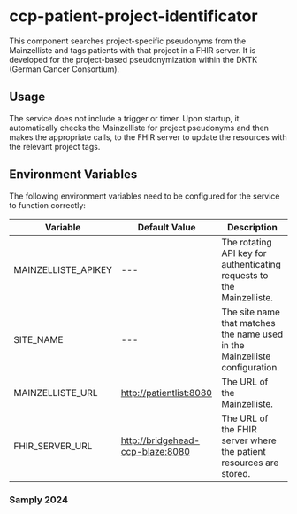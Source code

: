 # ccp-patient-project-identificator

This component searches project-specific pseudonyms from the Mainzelliste and tags patients with that project in a FHIR server. It is developed for the project-based pseudonymization within the DKTK (German Cancer Consortium).

## Usage

The service does not include a trigger or timer. Upon startup, it automatically checks the Mainzelliste for project pseudonyms and then makes the appropriate calls, to the FHIR server to update the resources with the relevant project tags.

## Environment Variables

The following environment variables need to be configured for the service to function correctly:

| Variable | Default Value | Description |
| -------- | ------- | ------- |
| MAINZELLISTE_APIKEY | --- | The rotating API key for authenticating requests to the Mainzelliste. |
| SITE_NAME | --- | The site name that matches the name used in the Mainzelliste configuration. |
| MAINZELLISTE_URL | <http://patientlist:8080> | The URL of the Mainzelliste. |
| FHIR_SERVER_URL | <http://bridgehead-ccp-blaze:8080> | The URL of the FHIR server where the patient resources are stored. |


### Samply 2024

